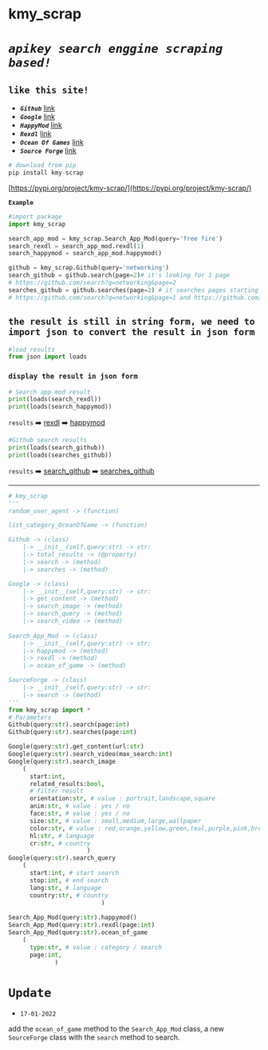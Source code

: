 # kmy_scrap

# *`apikey search enggine scraping based!`*


## **`like this site!`**

- **_`Github`_** [link](https://github.com/search?q=)
- **_`Google`_** [link](https://google.com/search?q=)
- **_`HappyMod`_** [link](https://www.happymod.com/?q=)
- **_`Rexdl`_** [link](https://www.rexdl.com)
- **_`Ocean Of Games`_** [link](http://oceanofgames.com/)
- **_`Source Forge`_** [link](https://sourceforge.net/)


```python
# download from pip
pip install kmy-scrap
```
[https://pypi.org/project/kmy-scrap/](https://pypi.org/project/kmy-scrap/)

**`Example`**

```python 
#import package
import kmy_scrap

search_app_mod = kmy_scrap.Search_App_Mod(query='free fire')
search_rexdl = search_app_mod.rexdl(1)
search_happymod = search_app_mod.happymod()

github = kmy_scrap.Github(query='networking')
search_github = github.search(page=2)# it's looking for 1 page 
# https://github.com/search?q=networking&page=2
searches_github = github.searches(page=2) # it searches pages starting from 1 to stop at the specified page
# https://github.com/search?q=networking&page=1 and https://github.com/search?q=networking&page=2
```

## ```the result is still in string form, we need to import json to convert the result in json form```
```python
#load results
from json import loads
```
### ```display the result in json form```

```python
# Search app mod result
print(loads(search_rexdl))
print(loads(search_happymod))
```
```results``` ➡️ [rexdl](response/search_app_mod.rexdl(1).json) ➡️ [happymod](response/search_app_mod.happymod().json)

```python
#Github search results
print(loads(search_github))
print(loads(searches_github))
```
```results``` ➡️ [search_github](response/github.search(page=2).json) ➡️ [searches_github](response/github.searches(page=2).json)
<hr>

```python
# kmy_scrap
'''
random_user_agent -> (function)

list_category_OceanOfGame -> (function)

Github -> (class)
    |-> __init__(self,query:str) -> str:
    |-> total_results -> (@property)
    |-> search -> (method)
    |-> searches -> (method)

Google -> (class)
    |-> __init__(self,query:str) -> str:
    |-> get_content -> (method)
    |-> search_image -> (method)
    |-> search_query -> (method)
    |-> search_video -> (method)
    
Search_App_Mod -> (class)
    |-> __init__(self,query:str) -> str:
    |-> happymod -> (method)
    |-> rexdl -> (method)
    |-> ocean_of_game -> (method)

SourceForge -> (class)
    |-> __init__(self,query:str) -> str:
    |-> search -> (method)
'''
from kmy_scrap import *
# Parameters
Github(query:str).search(page:int)
Github(query:str).searches(page:int)

Google(query:str).get_content(url:str)
Google(query:str).search_video(max_search:int)
Google(query:str).search_image
    (
      start:int,
      related_results:bool,
      # filter result
      orientation:str, # value : portrait,landscape,square
      anim:str, # value : yes / no
      face:str, # value : yes / no
      size:str, # value : small,medium,large,wallpaper
      color:str, # value : red,orange,yellow,green,teal,purple,pink,brown,gray,white,black
      hl:str, # language
      cr:str, # country
                      )
Google(query:str).search_query
    (
      start:int, # start search
      stop:int, # end search
      lang:str, # language
      country:str, # country
                          )
                                                    
Search_App_Mod(query:str).happymod()
Search_App_Mod(query:str).rexdl(page:int)
Search_App_Mod(query:str).ocean_of_game
    (
      type:str, # value : category / search
      page:int,
             )
```

# ```Update```

- ```17-01-2022``` 

add the ```ocean_of_game``` method to the ```Search_App_Mod``` class, a new ```SourceForge``` class with the ```search``` method to search.
